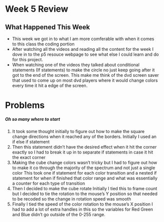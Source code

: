 # Week 5 Review

## What Happened This Week

  - This week we got in to what I am more comferable with when it comes to this class the coding portion
  - After watching all the videos  and reading all the content for the week I dove in to the p5 resouce webpage to see what else I could learn and do for this project.
  - When watching one of the videos they talked about conditional statements (If statements) to make the circle no just keep going after it got to the end of the screen. This make me think of the dvd screen saver that used to come up on most dvd players where it would change colors every time it hit a edge of the screen.


 # Problems
 ##### Oh so many where to start

1. It took some thought initially to figure out how to make the square change directions when it reached any of the borders. Initially I used an if else if statement
2. Then this statement didn’t have the desired effect when it hit the corner exactly so I had to break it up in to separate if statements in case it hit the exact corner
3. Making the cube change colors wasn’t tricky but I had to figure out how to make it co through the majority of the spectrum and not just a single color This took one if statement for each color transition and a nested if statement for when if finished that color range and what was essentially a counter for each type of transition
4. Then I decided to make the cube rotate Initially I tied this to frame count but I decided to tie the rotation to the mouse’s Y position so that needed to be recoded so the change in rotation speed was smooth
5. Finally I tied the speed of the color rotation to the mouse’s X position I had to add a lot of extra handles in this so the variables for Red Green and Blue didn’t go outside of the 0-255 range.

